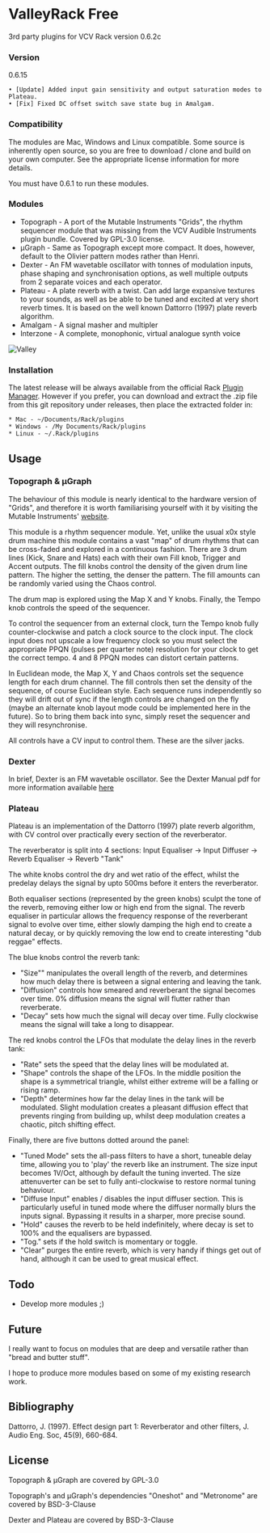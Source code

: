 # ValleyRack Free

3rd party plugins for VCV Rack version 0.6.2c

### Version

0.6.15

    • [Update] Added input gain sensitivity and output saturation modes to Plateau.
    • [Fix] Fixed DC offset switch save state bug in Amalgam.

### Compatibility

The modules are Mac, Windows and Linux compatible. Some source is inherently open source, so you are free to download / clone and build on your own computer. See the appropriate license information for more details.

You must have 0.6.1 to run these modules.

### Modules

* Topograph - A port of the Mutable Instruments "Grids", the rhythm sequencer module that was missing from the VCV Audible Instruments plugin bundle. Covered by GPL-3.0 license.
* µGraph - Same as Topograph except more compact. It does, however, default to the Olivier pattern modes rather than Henri.
* Dexter - An FM wavetable oscillator with tonnes of modulation inputs, phase shaping and synchronisation options, as well multiple outputs from 2 separate voices and each operator.
* Plateau - A plate reverb with a twist. Can add large expansive textures to your
sounds, as well as be able to be tuned and excited at very short reverb times. It is based on the
well known Dattorro (1997) plate reverb algorithm.
* Amalgam - A signal masher and multipler
* Interzone - A complete, monophonic, virtual analogue synth voice

![Valley](./ValleyImg.png)

### Installation
The latest release will be always available from the official Rack [Plugin Manager](https://vcvrack.com/plugins.html). However if you prefer, you can download and extract the .zip file from this git repository under releases, then place the extracted folder in:

    * Mac - ~/Documents/Rack/plugins
    * Windows - /My Documents/Rack/plugins
    * Linux - ~/.Rack/plugins

## Usage

### Topograph & µGraph

The behaviour of this module is nearly identical to the hardware version of "Grids", and therefore it is worth familiarising yourself with it by visiting the Mutable Instruments' [website](https://mutable-instruments.net/modules/grids/).

This module is a rhythm sequencer module. Yet, unlike the usual x0x style drum machine this module contains a vast "map" of drum rhythms that can be cross-faded and explored in a continuous fashion. There are 3 drum lines (Kick, Snare and Hats) each with their own Fill knob, Trigger and Accent outputs. The fill knobs control the density of the given drum line pattern. The higher the setting, the denser the pattern. The fill amounts can be randomly varied using the Chaos control.

The drum map is explored using the Map X and Y knobs. Finally, the Tempo knob controls the speed of the sequencer.

To control the sequencer from an external clock, turn the Tempo knob fully counter-clockwise and patch a clock source to the clock input. The clock input does not upscale a low frequency clock so you must select the appropriate PPQN (pulses per quarter note) resolution for your clock to get the correct tempo. 4 and 8 PPQN modes can distort certain patterns.

In Euclidean mode, the Map X, Y and Chaos controls set the sequence length for each drum channel. The fill controls then set the density of the sequence, of course Euclidean style. Each sequence runs independently so they will drift out of sync if the length controls are changed on the fly (maybe an alternate knob layout mode could be implemented here in the future). So to bring them back into sync, simply reset the sequencer and they will resynchronise.

All controls have a CV input to control them. These are the silver jacks.

### Dexter

In brief, Dexter is an FM wavetable oscillator. See the Dexter Manual pdf for more information available [here](https://github.com/ValleyAudio/ValleyRackFree/files/1887925/DexterManual.pdf)

### Plateau

Plateau is an implementation of the Dattorro (1997) plate reverb algorithm, with CV control over practically every section of the reverberator.

The reverberator is split into 4 sections:
    Input Equaliser -> Input Diffuser -> Reverb Equaliser -> Reverb "Tank"

The white knobs control the dry and wet ratio of the effect, whilst the predelay delays the signal by upto 500ms before it enters the reverberator.

Both equaliser sections (represented by the green knobs) sculpt the tone of the reverb, removing either low or high end from the signal. The reverb equaliser in particular allows the frequency response of the reverberant signal to evolve over time, either slowly damping the high end to create a natural decay, or by quickly removing the low end to create interesting "dub reggae" effects.

The blue knobs control the reverb tank:
* "Size"" manipulates the overall length of the reverb, and determines how much delay there is between a signal entering and leaving the tank.
* "Diffusion" controls how smeared and reverberant the signal becomes over time. 0% diffusion means the signal will flutter rather than reverberate.
* "Decay" sets how much the signal will decay over time. Fully clockwise means the signal will take a long to disappear.

The red knobs control the LFOs that modulate the delay lines in the reverb tank:
* "Rate" sets the speed that the delay lines will be modulated at.
* "Shape" controls the shape of the LFOs. In the middle position the shape is a symmetrical triangle, whilst either extreme will be a falling or rising ramp.
* "Depth" determines how far the delay lines in the tank will be modulated. Slight modulation creates a pleasant diffusion effect that prevents ringing from building up, whilst deep modulation creates a chaotic, pitch shifting effect.

Finally, there are five buttons dotted around the panel:
* "Tuned Mode" sets the all-pass filters to have a short, tuneable delay time, allowing you to 'play' the reverb like an instrument. The size input becomes 1V/Oct, although by default the tuning inverted. The size attenuverter can be set to fully anti-clockwise to restore normal tuning behaviour.
* "Diffuse Input" enables / disables the input diffuser section. This is particularly useful in tuned mode where the diffuser normally blurs the inputs signal. Bypassing it results in a sharper, more precise sound.
* "Hold" causes the reverb to be held indefinitely, where decay is set to 100% and the equalisers are bypassed.
* "Tog." sets if the hold switch is momentary or toggle.
* "Clear" purges the entire reverb, which is very handy if things get out of hand, although it can be used to great musical effect.

## Todo
* Develop more modules ;)

## Future

I really want to focus on modules that are deep and versatile rather than "bread and butter stuff".

I hope to produce more modules based on some of my existing research work.

## Bibliography

Dattorro, J. (1997). Effect design part 1: Reverberator and other filters, J. Audio Eng. Soc, 45(9), 660-684.

## License

Topograph & µGraph are covered by GPL-3.0

Topograph's and µGraph's dependencies "Oneshot" and "Metronome" are covered by BSD-3-Clause

Dexter and Plateau are covered by BSD-3-Clause
